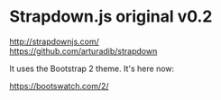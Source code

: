 # Strapdown.js original v0.2

<http://strapdownjs.com/>\
<https://github.com/arturadib/strapdown>

It uses the Bootstrap 2 theme. It's here now:

<https://bootswatch.com/2/>
